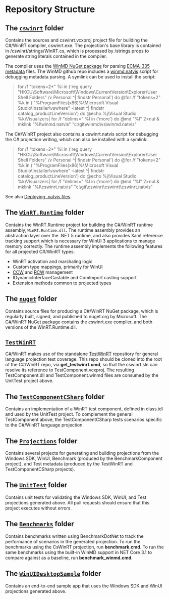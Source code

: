 # Repository Structure

## The [`cswinrt`](/cswinrt) folder

Contains the sources and cswinrt.vcxproj project file for building the C#/WinRT compiler, cswinrt.exe.  The projection's base library is contained in /cswinrt/strings/WinRT.cs, which is processed by /strings.props to generate string literals contained in the compiler.

The compiler uses the [WinMD NuGet package](http://aka.ms/winmd/nuget) for parsing [ECMA-335 metadata](http://www.ecma-international.org/publications/standards/Ecma-335.htm) files.  The WinMD github repo includes a [winmd.natvis](https://github.com/microsoft/winmd/blob/master/vs/winmd.natvis) script for debugging metadata parsing.  A symlink can be used to install the script:
  > for /f "tokens=2*" %i in ('reg query "HKCU\Software\Microsoft\Windows\CurrentVersion\Explorer\User Shell Folders" /v Personal ^| findstr Personal') do @for /f "tokens=2" %k in ('"%ProgramFiles(x86)%\Microsoft Visual Studio\Installer\vswhere" -latest ^| findstr catalog_productLineVersion') do @echo %j\Visual Studio %k\Visualizers| for /f "delims=" %l in ('more') do @md "%l" 2>nul & mklink "%l\winmd.natvis" "c:\git\winmd\vs\winmd.natvis" 
  
The C#/WinRT project also contains a cswinrt.natvis script for debugging the C# projection writing, which can also be installed with a symlink:
> for /f "tokens=2*" %i in ('reg query "HKCU\Software\Microsoft\Windows\CurrentVersion\Explorer\User Shell Folders" /v Personal ^| findstr Personal') do @for /f "tokens=2" %k in ('"%ProgramFiles(x86)%\Microsoft Visual Studio\Installer\vswhere" -latest ^| findstr catalog_productLineVersion') do @echo %j\Visual Studio %k\Visualizers| for /f "delims=" %l in ('more') do @md "%l" 2>nul & mklink "%l\cswinrt.natvis" "c:\git\cswinrt\cswinrt\cswinrt.natvis"

See also [Deploying .natvis files](https://docs.microsoft.com/en-us/visualstudio/debugger/create-custom-views-of-native-objects?view=vs-2015#BKMK_natvis_location).

## The [`WinRT.Runtime`](/WinRT.Runtime) folder

Contains the WinRT.Runtime project for building the C#/WinRT runtime assembly, `WinRT.Runtime.dll`. The runtime assembly provides an abstraction layer over the .NET 5 runtime, and also provides Xaml reference tracking support which is necessary for WinUI 3 applications to manage memory correctly. The runtime assembly implements the following features for all projected C#/WinRT types:

- WinRT activation and marshaling logic
- Custom type mappings, primarily for WinUI
- [CCW](https://docs.microsoft.com/dotnet/standard/native-interop/com-callable-wrapper) and [RCW](https://docs.microsoft.com/dotnet/standard/native-interop/runtime-callable-wrapper) management
- IDynamicInterfaceCastable and ComImport casting support
- Extension methods common to projected types

## The [`nuget`](/nuget) folder

Contains source files for producing a C#/WinRT NuGet package, which is regularly built, signed, and published to nuget.org by Microsoft.  The C#/WinRT NuGet package contains the cswinrt.exe compiler, and both versions of the WinRT.Runtime.dll.

## [`TestWinRT`](https://github.com/microsoft/TestWinRT/)

C#/WinRT makes use of the standalone [TestWinRT](https://github.com/microsoft/TestWinRT/) repository for general language projection test coverage.  This repo should be cloned into the root of the C#/WinRT repo, via **get_testwinrt.cmd**, so that the cswinrt.sln can resolve its reference to TestComponent.vcxproj.  The resulting TestComponent.dll and TestComponent.winmd files are consumed by the UnitTest project above.

## The [`TestComponentCSharp`](/TestComponentCSharp) folder

Contains an implementation of a WinRT test component, defined in class.idl and used by the UnitTest project.  To complement the general TestComponent above, the TestComponentCSharp  tests scenarios specific to the C#/WinRT language projection.

## The [`Projections`](/Projections) folder

Contains several projects for generating and building projections from the Windows SDK, WinUI, Benchmark (produced by the BenchmarkComponent project), and Test metadata (produced by the TestWinRT and TestComponentCSharp projects).

## The [`UnitTest`](/UnitTest) folder

Contains unit tests for validating the Windows SDK, WinUI, and Test projections generated above.  All pull requests should ensure that this project executes without errors.

## The [`Benchmarks`](/Benchmarks) folder

Contains benchmarks written using BenchmarkDotNet to track the performance of scenarios in the generated projection.  To run the benchmarks using the CsWinRT projection, run **benchmark.cmd**.  To run the same benchmarks using the built-in WinMD support in NET Core 3.1 to compare against as a baseline, run **benchmark_winmd.cmd**.

## The [`WinUIDesktopSample`](/WinUIDesktopSample) folder

Contains an end-to-end sample app that uses the Windows SDK and WinUI projections generated above.